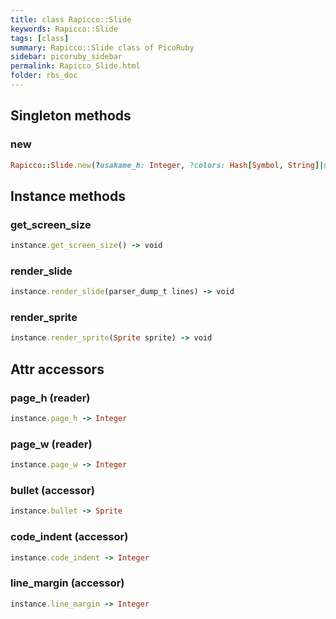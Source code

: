 ```yaml
---
title: class Rapicco::Slide
keywords: Rapicco::Slide
tags: [class]
summary: Rapicco::Slide class of PicoRuby
sidebar: picoruby_sidebar
permalink: Rapicco_Slide.html
folder: rbs_doc
---
```

## Singleton methods
### new

```ruby
Rapicco::Slide.new(?usakame_h: Integer, ?colors: Hash[Symbol, String]|nil) -> void
```
## Instance methods
### get_screen_size

```ruby
instance.get_screen_size() -> void
```
### render_slide

```ruby
instance.render_slide(parser_dump_t lines) -> void
```
### render_sprite

```ruby
instance.render_sprite(Sprite sprite) -> void
```
## Attr accessors
### page_h (reader)
```ruby
instance.page_h -> Integer
```
### page_w (reader)
```ruby
instance.page_w -> Integer
```
### bullet (accessor)
```ruby
instance.bullet -> Sprite
```
### code_indent (accessor)
```ruby
instance.code_indent -> Integer
```
### line_margin (accessor)
```ruby
instance.line_margin -> Integer
```
